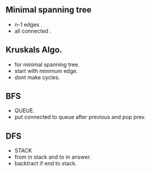 ## 
## Minimal spanning tree 
- n-1 edges .
- all connected .
## Kruskals Algo.
- for minimal spanning tree.
- start with minimum edge.
- dont make cycles.

## 

## BFS 
- QUEUE.
- put connected to queue after previous and pop prev.

## DFS
- STACK
- from in stack and to in answer.
- backtract if end to stack.
